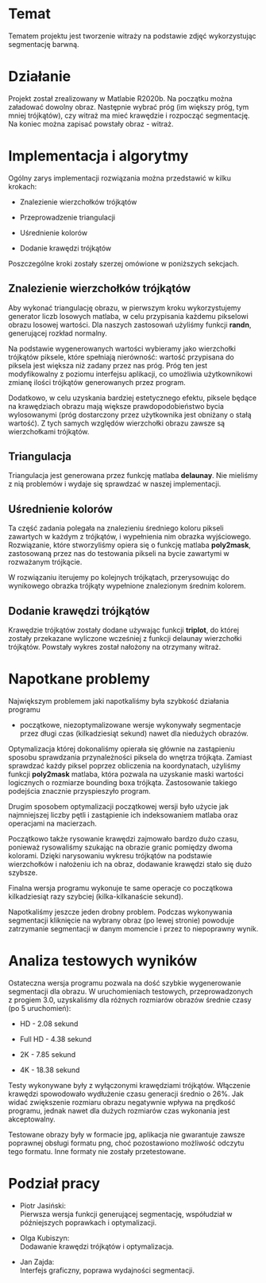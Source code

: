 Temat
=====

Tematem projektu jest tworzenie witraży na podstawie zdjęć wykorzystując
segmentację barwną.

Działanie
=========

Projekt został zrealizowany w Matlabie R2020b. Na początku można
załadować dowolny obraz. Następnie wybrać próg (im większy próg, tym
mniej trójkątów), czy witraż ma mieć krawędzie i rozpocząć segmentację.
Na koniec można zapisać powstały obraz - witraż.

Implementacja i algorytmy
=========================

Ogólny zarys implementacji rozwiązania można przedstawić w kilku
krokach:

-   Znalezienie wierzchołków trójkątów

-   Przeprowadzenie triangulacji

-   Uśrednienie kolorów

-   Dodanie krawędzi trójkątów

Poszczególne kroki zostały szerzej omówione w poniższych sekcjach.

Znalezienie wierzchołków trójkątów
----------------------------------

Aby wykonać triangulację obrazu, w pierwszym kroku wykorzystujemy
generator liczb losowych matlaba, w celu przypisania każdemu pikselowi
obrazu losowej wartości. Dla naszych zastosowań użyliśmy funkcji
**randn**, generującej rozkład normalny.

Na podstawie wygenerowanych wartości wybieramy jako wierzchołki
trójkątów piksele, które spełniają nierówność: wartość przypisana do
piksela jest większa niż zadany przez nas próg. Próg ten jest
modyfikowalny z poziomu interfejsu aplikacji, co umożliwia użytkownikowi
zmianę ilości trójkątów generowanych przez program.

Dodatkowo, w celu uzyskania bardziej estetycznego efektu, piksele będące
na krawędziach obrazu mają większe prawdopodobieństwo bycia wylosowanymi
(próg dostarczony przez użytkownika jest obniżany o stałą wartość). Z
tych samych względów wierzchołki obrazu zawsze są wierzchołkami
trójkątów.

Triangulacja
------------

Triangulacja jest generowana przez funkcję matlaba **delaunay**. Nie
mieliśmy z nią problemów i wydaje się sprawdzać w naszej implementacji.

Uśrednienie kolorów
-------------------

Ta część zadania polegała na znalezieniu średniego koloru pikseli
zawartych w każdym z trójkątów, i wypełnienia nim obrazka wyjściowego.
Rozwiązanie, które stworzyliśmy opiera się o funkcję matlaba
**poly2mask**, zastosowaną przez nas do testowania pikseli na bycie
zawartymi w rozważanym trójkącie.

W rozwiązaniu iterujemy po kolejnych trójkątach, przerysowując do
wynikowego obrazka trójkąty wypełnione znalezionym średnim kolorem.

Dodanie krawędzi trójkątów
--------------------------

Krawędzie trójkątów zostały dodane używając funkcji **triplot**, do
której zostały przekazane wyliczone wcześniej z funkcji delaunay
wierzchołki trójkątów. Powstały wykres został nałożony na otrzymany
witraż.

Napotkane problemy
==================

Największym problemem jaki napotkaliśmy była szybkość działania programu
- początkowe, niezoptymalizowane wersje wykonywały segmentacje przez
długi czas (kilkadziesiąt sekund) nawet dla niedużych obrazów.

Optymalizacja której dokonaliśmy opierała się głównie na zastąpieniu
sposobu sprawdzania przynależności piksela do wnętrza trójkąta. Zamiast
sprawdzać każdy piksel poprzez obliczenia na koordynatach, użyliśmy
funkcji **poly2mask** matlaba, która pozwala na uzyskanie maski wartości
logicznych o rozmiarze bounding boxa trójkąta. Zastosowanie takiego
podejścia znacznie przyspieszyło program.

Drugim sposobem optymalizacji początkowej wersji było użycie jak
najmniejszej liczby pętli i zastąpienie ich indeksowaniem matlaba oraz
operacjami na macierzach.

Początkowo także rysowanie krawędzi zajmowało bardzo dużo czasu,
ponieważ rysowaliśmy szukając na obrazie granic pomiędzy dwoma kolorami.
Dzięki narysowaniu wykresu trójkątów na podstawie wierzchołków i
nałożeniu ich na obraz, dodawanie krawędzi stało się dużo szybsze.

Finalna wersja programu wykonuje te same operacje co początkowa
kilkadziesiąt razy szybciej (kilka-kilkanaście sekund).

Napotkaliśmy jeszcze jeden drobny problem. Podczas wykonywania
segmentacji kliknięcie na wybrany obraz (po lewej stronie) powoduje
zatrzymanie segmentacji w danym momencie i przez to niepoprawny wynik.

Analiza testowych wyników
=========================

Ostateczna wersja programu pozwala na dość szybkie wygenerowanie
segmentacji dla obrazu. W uruchomieniach testowych, przeprowadzonych z
progiem 3.0, uzyskaliśmy dla różnych rozmiarów obrazów średnie czasy (po
5 uruchomień):

-   HD - 2.08 sekund

-   Full HD - 4.38 sekund

-   2K - 7.85 sekund

-   4K - 18.38 sekund

Testy wykonywane były z wyłączonymi krawędziami trójkątów. Włączenie
krawędzi spowodowało wydłużenie czasu generacji średnio o 26%. Jak widać
zwiększenie rozmiaru obrazu negatywnie wpływa na prędkość programu,
jednak nawet dla dużych rozmiarów czas wykonania jest akceptowalny.

Testowane obrazy były w formacie jpg, aplikacja nie gwarantuje zawsze
poprawnej obsługi formatu png, choć pozostawiono możliwość odczytu tego
formatu. Inne formaty nie zostały przetestowane.

Podział pracy
=============

-   Piotr Jasiński:\
    Pierwsza wersja funkcji generującej segmentację, współudział w
    późniejszych poprawkach i optymalizacji.

-   Olga Kubiszyn:\
    Dodawanie krawędzi trójkątów i optymalizacja.

-   Jan Zajda:\
    Interfejs graficzny, poprawa wydajności segmentacji.

